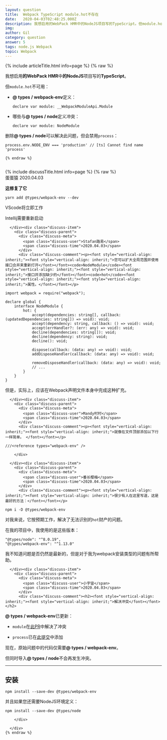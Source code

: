 ```yaml
---
layout: question
title:  Webpack TypeScript module.hot不存在
date:   2020-04-03T02:48:25.000Z
description: 我想启用的WebPack HMR中的NodeJS项目写的TypeScript。但module.hot不可用：\` types / webpack-env定义：...
img: 
author: Gil
category: question
answer: 5
tags: node.js Webpack
topic: Webpack
---
```

<div class="article-root">
  <div class="article">
    {% include articleTitle.html info=page %}
    {% raw %}
    <div class="article-content"><p><font style="vertical-align: inherit;"><font style="vertical-align: inherit;">我想启用</font></font><strong><font style="vertical-align: inherit;"><font style="vertical-align: inherit;">的WebPack HMR</font></font></strong><font style="vertical-align: inherit;"><font style="vertical-align: inherit;">中</font></font><strong><font style="vertical-align: inherit;"><font style="vertical-align: inherit;">的NodeJS</font></font></strong><font style="vertical-align: inherit;"><font style="vertical-align: inherit;">项目写的</font></font><strong><font style="vertical-align: inherit;"><font style="vertical-align: inherit;">TypeScript</font></font></strong><font style="vertical-align: inherit;"><font style="vertical-align: inherit;">。</font></font></p>

<p><font style="vertical-align: inherit;"><font style="vertical-align: inherit;">但</font></font><code>module.hot</code><font style="vertical-align: inherit;"><font style="vertical-align: inherit;">不可用：</font></font></p>

<ul>
<li><p><strong><font style="vertical-align: inherit;"><font style="vertical-align: inherit;">@ types / webpack-env</font></font></strong><font style="vertical-align: inherit;"><font style="vertical-align: inherit;">定义：</font></font></p>

<pre><code>declare var module: __WebpackModuleApi.Module
</code></pre></li>
<li><p><font style="vertical-align: inherit;"><font style="vertical-align: inherit;">哪些与</font></font><strong><font style="vertical-align: inherit;"><font style="vertical-align: inherit;">@ types / node</font></font></strong><font style="vertical-align: inherit;"><font style="vertical-align: inherit;">定义</font><font style="vertical-align: inherit;">冲突</font><font style="vertical-align: inherit;">：</font></font></p>

<pre><code>declare var module: NodeModule
</code></pre></li>
</ul>

<p><font style="vertical-align: inherit;"><font style="vertical-align: inherit;">删除</font></font><strong><font style="vertical-align: inherit;"><font style="vertical-align: inherit;">@ types / node</font></font></strong><font style="vertical-align: inherit;"><font style="vertical-align: inherit;">可以解决此问题，但会禁用</font></font><code>process</code><font style="vertical-align: inherit;"><font style="vertical-align: inherit;">：</font></font></p>

<pre><code>process.env.NODE_ENV === 'production' // [ts] Cannot find name 'process'
</code></pre></div>
    {% endraw %}
  </div>
  <p style="height: 0;width:0;overflow: hidden;"> 第3918篇《Webpack TypeScript module.hot不存在》来自Winter(https://github.com/aiyld/aiyld.github.io)的站点</p>
  <div class="discuss-wrapper">
    {% include discussTitle.html info=page %}
    {% raw %}
    <div class="discuss-item">
        <div class="discuss-parent">
          <div class="discuss-meta">
            <span class="discuss-user">蛋蛋猿</span>
            <span class="discuss-time">2020.04.03</span>
          </div>
          <div class="discuss-comment"><p><strong><font style="vertical-align: inherit;"><font style="vertical-align: inherit;">这修复了它</font></font></strong></p>

<p><code>yarn add @types/webpack-env --dev</code></p>

<p><font style="vertical-align: inherit;"><font style="vertical-align: inherit;">VScode将立即工作</font></font></p>

<p><font style="vertical-align: inherit;"><font style="vertical-align: inherit;">Intellij需要重新启动</font></font></p></div>
        </div>
        
      </div><div class="discuss-item">
        <div class="discuss-parent">
          <div class="discuss-meta">
            <span class="discuss-user">Stafan路易</span>
            <span class="discuss-time">2020.04.03</span>
          </div>
          <div class="discuss-comment"><p><font style="vertical-align: inherit;"><font style="vertical-align: inherit;">您可以扩大全局范围并使用接口合并来重新打开</font></font><code>NodeModule</code><font style="vertical-align: inherit;"><font style="vertical-align: inherit;">接口并添加缺少的</font></font><code>hot</code><font style="vertical-align: inherit;"><font style="vertical-align: inherit;">属性。</font></font></p>

<pre><code>import webpack = require("webpack");<font></font>
<font></font>
declare global {<font></font>
    interface NodeModule {<font></font>
        hot: {<font></font>
            accept(dependencies: string[], callback: (updatedDependencies: string[]) =&gt; void): void;<font></font>
            accept(dependency: string, callback: () =&gt; void): void;<font></font>
            accept(errHandler?: (err: any) =&gt; void): void;<font></font>
            decline(dependencies: string[]): void;<font></font>
            decline(dependency: string): void;<font></font>
            decline(): void;<font></font>
<font></font>
            dispose(callback: (data: any) =&gt; void): void;<font></font>
            addDisposeHandler(callback: (data: any) =&gt; void): void;<font></font>
<font></font>
            removeDisposeHandler(callback: (data: any) =&gt; void): void;<font></font>
            // ...<font></font>
        }<font></font>
    }<font></font>
}<font></font>
</code></pre>

<p><font style="vertical-align: inherit;"><font style="vertical-align: inherit;">但是，实际上，应该在Webpack声明文件本身中完成这种扩充。</font></font></p></div>
        </div>
        
      </div><div class="discuss-item">
        <div class="discuss-parent">
          <div class="discuss-meta">
            <span class="discuss-user">Mandy村村</span>
            <span class="discuss-time">2020.04.03</span>
          </div>
          <div class="discuss-comment"><p><font style="vertical-align: inherit;"><font style="vertical-align: inherit;">就像在文件顶部添加以下行一样简单。 </font></font></p>

<pre><code>///&lt;reference types="webpack-env" /&gt;
</code></pre></div>
        </div>
        
      </div><div class="discuss-item">
        <div class="discuss-parent">
          <div class="discuss-meta">
            <span class="discuss-user">番长樱梅</span>
            <span class="discuss-time">2020.04.03</span>
          </div>
          <div class="discuss-comment"><p><font style="vertical-align: inherit;"><font style="vertical-align: inherit;">很少有人在这里写道，这是最好的方法：</font></font></p>

<pre><code>npm i -D @types/webpack-env
</code></pre>

<p><font style="vertical-align: inherit;"><font style="vertical-align: inherit;">对我来说，它按预期工作，解决了无法识别的</font></font><code>hot</code><font style="vertical-align: inherit;"><font style="vertical-align: inherit;">财产的问题。</font></font></p>

<p><font style="vertical-align: inherit;"><font style="vertical-align: inherit;">在我的项目中，我使用的是这些版本：</font></font></p>

<pre><code>"@types/node": "^8.0.19",<font></font>
"@types/webpack-env": "^1.13.0"<font></font>
</code></pre>

<p><font style="vertical-align: inherit;"><font style="vertical-align: inherit;">我不知道问题是否仍然是最新的，但是对于我为webpack安装类型的问题有所帮助。</font></font></p></div>
        </div>
        
      </div><div class="discuss-item">
        <div class="discuss-parent">
          <div class="discuss-meta">
            <span class="discuss-user">小宇宙</span>
            <span class="discuss-time">2020.04.03</span>
          </div>
          <div class="discuss-comment"><h2><font style="vertical-align: inherit;"><font style="vertical-align: inherit;">解决冲突</font></font></h2>

<p><strong><font style="vertical-align: inherit;"><font style="vertical-align: inherit;">@ types / webpack-env</font></font></strong><font style="vertical-align: inherit;"><font style="vertical-align: inherit;">已更新：</font></font></p>

<ul>
<li><p><font style="vertical-align: inherit;"></font><code>module</code><font style="vertical-align: inherit;"><font style="vertical-align: inherit;">在</font><a href="https://github.com/DefinitelyTyped/DefinitelyTyped/pull/13741" rel="noreferrer"><font style="vertical-align: inherit;">此PR</font></a><font style="vertical-align: inherit;">中解决了</font><font style="vertical-align: inherit;">冲突</font></font><a href="https://github.com/DefinitelyTyped/DefinitelyTyped/pull/13741" rel="noreferrer"><font style="vertical-align: inherit;"></font></a></p></li>
<li><p><code>process</code><font style="vertical-align: inherit;"><font style="vertical-align: inherit;">已在</font><a href="https://github.com/DefinitelyTyped/DefinitelyTyped/commit/c0cba20b9f2e44c8b679c88d58aa30d69d3d272c" rel="noreferrer"><font style="vertical-align: inherit;">此提交</font></a><font style="vertical-align: inherit;">中添加</font></font><a href="https://github.com/DefinitelyTyped/DefinitelyTyped/commit/c0cba20b9f2e44c8b679c88d58aa30d69d3d272c" rel="noreferrer"><font style="vertical-align: inherit;"></font></a></p></li>
</ul>

<p><font style="vertical-align: inherit;"><font style="vertical-align: inherit;">现在，原始问题中的代码仅需要</font></font><strong><font style="vertical-align: inherit;"><font style="vertical-align: inherit;">@ types / webpack-env</font></font></strong><font style="vertical-align: inherit;"><font style="vertical-align: inherit;">。</font></font></p>

<p><font style="vertical-align: inherit;"><font style="vertical-align: inherit;">但同时导入</font></font><strong><font style="vertical-align: inherit;"><font style="vertical-align: inherit;">@ types / node</font></font></strong><font style="vertical-align: inherit;"><font style="vertical-align: inherit;">不会再发生冲突。</font></font></p>

<hr>

<h2><font style="vertical-align: inherit;"><font style="vertical-align: inherit;">安装</font></font></h2>

<pre><code>npm install --save-dev @types/webpack-env
</code></pre>

<p><font style="vertical-align: inherit;"><font style="vertical-align: inherit;">并且如果您还需要NodeJS环境定义：</font></font></p>

<pre><code>npm install --save-dev @types/node
</code></pre></div>
        </div>
        
      </div>
    {% endraw %}
  </div>
<div>
